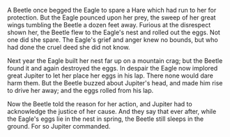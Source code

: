 A Beetle once begged the Eagle to spare a Hare which had run to
her for protection. But the Eagle pounced upon her prey, the
sweep of her great wings tumbling the Beetle a dozen feet away.
Furious at the disrespect shown her, the Beetle flew to the
Eagle's nest and rolled out the eggs. Not one did she spare. The
Eagle's grief and anger knew no bounds, but who had done the
cruel deed she did not know.

Next year the Eagle built her nest far up on a mountain crag; but
the Beetle found it and again destroyed the eggs. In despair the
Eagle now implored great Jupiter to let her place her eggs in his
lap. There none would dare harm them. But the Beetle buzzed about
Jupiter's head, and made him rise to drive her away; and the eggs
rolled from his lap.

Now the Beetle told the reason for her action, and Jupiter had to
acknowledge the justice of her cause. And they say that ever
after, while the Eagle's eggs lie in the nest in spring, the
Beetle still sleeps in the ground. For so Jupiter commanded.
